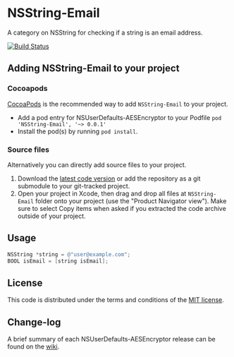 NSString-Email
==============

A category on NSString for checking if a string is an email address.

[![Build Status](https://api.travis-ci.org/NZN/NSString-Email.png)](https://api.travis-ci.org/NZN/NSString-Email.png)

## Adding NSString-Email to your project

### Cocoapods

[CocoaPods](http://cocoapods.org) is the recommended way to add `NSString-Email` to your project.

* Add a pod entry for NSUserDefaults-AESEncryptor to your Podfile `pod 'NSString-Email', '~> 0.0.1'`
* Install the pod(s) by running `pod install`.

### Source files

Alternatively you can directly add source files to your project.

1. Download the [latest code version](https://github.com/NZN/NSString-Email/archive/master.zip) or add the repository as a git submodule to your git-tracked project.
2. Open your project in Xcode, then drag and drop all files at `NSString-Email` folder onto your project (use the "Product Navigator view"). Make sure to select Copy items when asked if you extracted the code archive outside of your project.

## Usage

```objective-c
NSString *string = @"user@example.com";
BOOL isEmail = [string isEmail];
```

## License

This code is distributed under the terms and conditions of the [MIT license](LICENSE).

## Change-log

A brief summary of each NSUserDefaults-AESEncryptor release can be found on the [wiki](https://github.com/NZN/NSString-Email/wiki/Change-log).